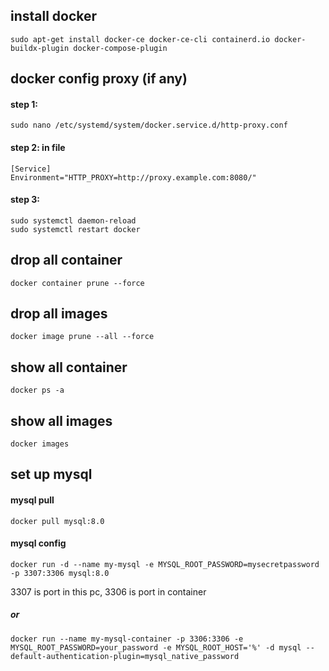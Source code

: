 ## install docker
    sudo apt-get install docker-ce docker-ce-cli containerd.io docker-buildx-plugin docker-compose-plugin
## docker config proxy (if any)
#### step 1:
    sudo nano /etc/systemd/system/docker.service.d/http-proxy.conf
#### step 2: in file
    [Service]
    Environment="HTTP_PROXY=http://proxy.example.com:8080/"
#### step 3:
    sudo systemctl daemon-reload
    sudo systemctl restart docker
## drop all container
    docker container prune --force
## drop all images
    docker image prune --all --force
## show all container
    docker ps -a
## show all images
    docker images
## set up mysql
#### mysql pull
    docker pull mysql:8.0
#### mysql config
    docker run -d --name my-mysql -e MYSQL_ROOT_PASSWORD=mysecretpassword -p 3307:3306 mysql:8.0
3307 is port in this pc, 3306 is port in container
##### or
    docker run --name my-mysql-container -p 3306:3306 -e MYSQL_ROOT_PASSWORD=your_password -e MYSQL_ROOT_HOST='%' -d mysql --default-authentication-plugin=mysql_native_password

